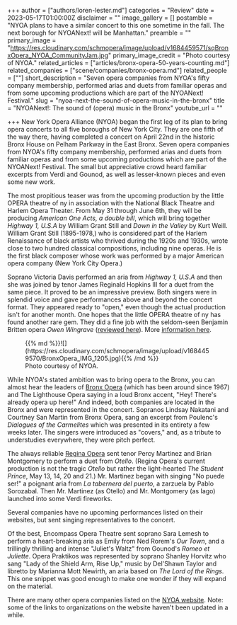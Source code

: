 +++
author = ["authors/loren-lester.md"]
categories = "Review"
date = 2023-05-17T01:00:00Z
disclaimer = ""
image_gallery = []
postamble = "NYOA plans to have a similar concert to this one sometime in the fall. The next borough for NYOANext! will be Manhattan."
preamble = ""
primary_image = "https://res.cloudinary.com/schmopera/image/upload/v1684459571/sqBronxOpera_NYOA_CommunityJam.jpg"
primary_image_credit = "Photo courtesy of NYOA."
related_articles = ["articles/bronx-opera-50-years-counting.md"]
related_companies = ["scene/companies/bronx-opera.md"]
related_people = [""]
short_description = "Seven opera companies from NYOA's fifty company membership, performed arias and duets from familiar operas and from some upcoming productions which are part of the NYOANext! Festival."
slug = "nyoa-next-the-sound-of-opera-music-in-the-bronx"
title = "NYOANext!: The sound of (opera) music in the Bronx"
youtube_url = ""

+++
New York Opera Alliance (NYOA) began the first leg of its plan to bring opera concerts to all five boroughs of New York City. They are one fifth of the way there, having completed a concert on April 22nd in the historic Bronx House on Pelham Parkway in the East Bronx. Seven opera companies from NYOA's fifty company membership, performed arias and duets from familiar operas and from some upcoming productions which are part of the NYOANext! Festival. The small but appreciative crowd heard familiar excerpts from Verdi and Gounod, as well as lesser-known pieces and even some new work. 

The most propitious teaser was from the upcoming production by the little OPERA theatre of ny in association with the National Black Theatre and Harlem Opera Theater. From May 31 through June 6th, they will be producing _American One Acts, a double bill_, which will bring together _Highway 1, U.S.A_ by William Grant Still and _Down in the Valley_ by Kurt Weill. William Grant Still (1895-1978,) who is considered part of the Harlem Renaissance of black artists who thrived during the 1920s and 1930s, wrote close to two hundred classical compositions, including nine operas. He is the first black composer whose work was performed by a major American opera company (New York City Opera.)

Soprano Victoria Davis performed an aria from _Highway 1, U.S.A_ and then she was joined by tenor James Reginald Hopkins III for a duet from the same piece. It proved to be an impressive preview. Both singers were in splendid voice and gave performances above and beyond the concert format. They appeared ready to "open," even though the actual production isn't for another month. One hopes that the little OPERA theatre of ny has found another rare gem. They did a fine job with the seldom-seen Benjamin Britten opera _Owen Wingrave_ ([reviewed here](https://www.schmopera.com/hearing-the-seldom-seen/)). More [information here](https://www.lotny.org/).

<figure data-type="image">{{% md %}}![](https://res.cloudinary.com/schmopera/image/upload/v1684459570/BronxOpera_IMG_1205.jpg){{% /md %}}

<figcaption>Photo courtesy of NYOA.</figcaption>
</figure>

While NYOA's stated ambition was to bring opera to the Bronx, you can almost hear the leaders of [Bronx Opera](https://bronxopera.org/) (which has been around since 1967) and The Lighthouse Opera saying in a loud Bronx accent, "Hey! There's already opera up here!" And indeed, both companies are located in the Bronx and were represented in the concert. Sopranos Lindsay Nakatani and Courtney San Martin from Bronx Opera, sang an excerpt from Poulenc's _Dialogues of the Carmelites_ which was presented in its entirety a few weeks later. The singers were introduced as "covers," and, as a tribute to understudies everywhere, they were pitch perfect.

The always reliable [Regina Opera](http://www.reginaopera.org/) sent tenor Percy Martinez and Brian Montgomery to perform a duet from _Otello_. (Regina Opera's current production is not the tragic _Otello_ but rather the light-hearted _The Student Prince_, May 13, 14, 20 and 21.) Mr. Martinez began with singing "No puede ser!" a poignant aria from _La tabernera del puerto_, a zarzuela by Pablo Sorozabal. Then Mr. Martinez (as Otello) and Mr. Montgomery (as Iago) launched into some Verdi fireworks.

Several companies have no upcoming performances listed on their websites, but sent singing representatives to the concert. 

Of the best, Encompass Opera Theatre sent soprano Sara Lemesh to perform a heart-breaking aria as Emily from Ned Rorem's _Our Town_, and a trillingly thrilling and intense "Juliet's Waltz" from Gounod's _Romeo et Juliette_. Opera Praktikos was represented by soprano Shanley Horvitz who sang "Lady of the Shield Arm, Rise Up," music by Del'Shawn Taylor and libretto by Marianna Mott Newirth, an aria based on _The Lord of the Rings_. This one snippet was good enough to make one wonder if they will expand on the material.

There are many other opera companies listed on the [NYOA website](https://www.nyoperaalliance.org/). Note: some of the links to organizations on the website haven't been updated in a while. 

